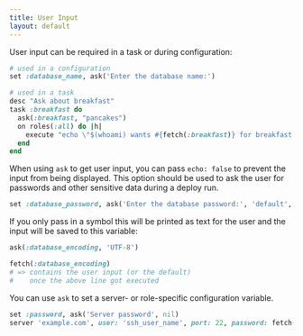 ```yaml
---
title: User Input
layout: default
---
```


User input can be required in a task or during configuration:

```ruby
# used in a configuration
set :database_name, ask('Enter the database name:')

# used in a task
desc "Ask about breakfast"
task :breakfast do
  ask(:breakfast, "pancakes")
  on roles(:all) do |h|
    execute "echo \"$(whoami) wants #{fetch(:breakfast)} for breakfast!\""
  end
end
```

When using `ask` to get user input, you can pass `echo: false` to prevent the
input from being displayed. This option should be used to ask the user for
passwords and other sensitive data during a deploy run.

```ruby
set :database_password, ask('Enter the database password:', 'default', echo: false)
```


If you only pass in a symbol this will be printed as text for the user and the
input will be saved to this variable:

```ruby
ask(:database_encoding, 'UTF-8')

fetch(:database_encoding)
# => contains the user input (or the default)
#    once the above line got executed
```


You can use `ask` to set a server- or role-specific configuration variable.

```ruby
set :password, ask('Server password', nil)
server 'example.com', user: 'ssh_user_name', port: 22, password: fetch(:password), roles: %w{web app db}
```
